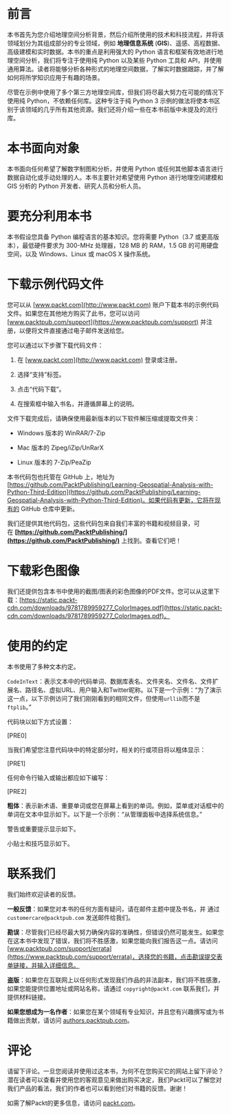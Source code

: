 # 前言

本书首先为您介绍地理空间分析背景，然后介绍所使用的技术和科技流程，并将该领域划分为其组成部分的专业领域，例如 **地理信息系统** (**GIS**)、遥感、高程数据、高级建模和实时数据。本书的重点是利用强大的 Python 语言和框架有效地进行地理空间分析，我们将专注于使用纯 Python 以及某些 Python 工具和 API，并使用通用算法。读者将能够分析各种形式的地理空间数据，了解实时数据跟踪，并了解如何将所学知识应用于有趣的场景。

尽管在示例中使用了多个第三方地理空间库，但我们将尽最大努力在可能的情况下使用纯 Python，不依赖任何库。这种专注于纯 Python 3 示例的做法将使本书区别于该领域的几乎所有其他资源。我们还将介绍一些在本书前版中未提及的流行库。

# 本书面向对象

本书面向任何希望了解数字制图和分析，并使用 Python 或任何其他脚本语言进行数据自动化或手动处理的人。本书主要针对希望使用 Python 进行地理空间建模和 GIS 分析的 Python 开发者、研究人员和分析人员。

# 要充分利用本书

本书假设您具备 Python 编程语言的基本知识。您将需要 Python（3.7 或更高版本），最低硬件要求为 300-MHz 处理器，128 MB 的 RAM，1.5 GB 的可用硬盘空间，以及 Windows、Linux 或 macOS X 操作系统。

# 下载示例代码文件

您可以从 [www.packt.com](http://www.packt.com) 账户下载本书的示例代码文件。如果您在其他地方购买了此书，您可以访问 [www.packtpub.com/support](https://www.packtpub.com/support) 并注册，以便将文件直接通过电子邮件发送给您。

您可以通过以下步骤下载代码文件：

1.  在 [www.packt.com](http://www.packt.com) 登录或注册。

1.  选择“支持”标签。

1.  点击“代码下载”。

1.  在搜索框中输入书名，并遵循屏幕上的说明。

文件下载完成后，请确保使用最新版本的以下软件解压缩或提取文件夹：

+   Windows 版本的 WinRAR/7-Zip

+   Mac 版本的 Zipeg/iZip/UnRarX

+   Linux 版本的 7-Zip/PeaZip

本书代码包也托管在 GitHub 上，地址为 [https://github.com/PacktPublishing/Learning-Geospatial-Analysis-with-Python-Third-Edition](https://github.com/PacktPublishing/Learning-Geospatial-Analysis-with-Python-Third-Edition)。如果代码有更新，它将在现有的 GitHub 仓库中更新。

我们还提供其他代码包，这些代码包来自我们丰富的书籍和视频目录，可在 **[https://github.com/PacktPublishing/](https://github.com/PacktPublishing/)** 上找到。查看它们吧！

# 下载彩色图像

我们还提供包含本书中使用的截图/图表的彩色图像的PDF文件。您可以从这里下载：[https://static.packt-cdn.com/downloads/9781789959277_ColorImages.pdf](https://static.packt-cdn.com/downloads/9781789959277_ColorImages.pdf)。

# 使用的约定

本书使用了多种文本约定。

`CodeInText`：表示文本中的代码单词、数据库表名、文件夹名、文件名、文件扩展名、路径名、虚拟URL、用户输入和Twitter昵称。以下是一个示例：“为了演示这一点，以下示例访问了我们刚刚看到的相同文件，但使用`urllib`而不是`ftplib`。”

代码块以如下方式设置：

[PRE0]

当我们希望您注意代码块中的特定部分时，相关的行或项目将以粗体显示：

[PRE1]

任何命令行输入或输出都应如下编写：

[PRE2]

**粗体**：表示新术语、重要单词或您在屏幕上看到的单词。例如，菜单或对话框中的单词在文本中显示如下。以下是一个示例：“从管理面板中选择系统信息。”

警告或重要提示显示如下。

小贴士和技巧显示如下。

# 联系我们

我们始终欢迎读者的反馈。

**一般反馈**：如果您对本书的任何方面有疑问，请在邮件主题中提及书名，并 通过 `customercare@packtpub.com` 发送邮件给我们。

**勘误**：尽管我们已经尽最大努力确保内容的准确性，但错误仍然可能发生。如果您在这本书中发现了错误，我们将不胜感激，如果您能向我们报告这一点。请访问 [www.packtpub.com/support/errata](https://www.packtpub.com/support/errata)，选择您的书籍，点击勘误提交表单链接，并输入详细信息。

**盗版**：如果您在互联网上以任何形式发现我们作品的非法副本，我们将不胜感激，如果您能提供位置地址或网站名称，请通过 `copyright@packt.com` 联系我们，并提供材料链接。

**如果您想成为一名作者**：如果您在某个领域有专业知识，并且您有兴趣撰写或为书籍做出贡献，请访问 [authors.packtpub.com](http://authors.packtpub.com/)。

# 评论

请留下评论。一旦您阅读并使用过这本书，为何不在您购买它的网站上留下评论？潜在读者可以查看并使用您的客观意见来做出购买决定，我们Packt可以了解您对我们产品的看法，我们的作者也可以看到他们对书籍的反馈。谢谢！

如需了解Packt的更多信息，请访问 [packt.com](http://www.packt.com/)。
